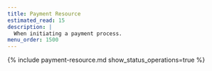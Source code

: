 ```yaml
---
title: Payment Resource
estimated_read: 15
description: |
  When initiating a payment process.
menu_order: 1500
---
```


{% include payment-resource.md show_status_operations=true %}
